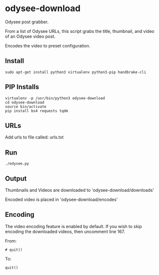 # odysee-download
Odysee post grabber.

From a list of Odysee URLs, this script grabs the title, thumbnail, and video of an Odysee video post.

Encodes the video to preset configuration.

## Install

```code
sudo apt-get install python3 virtualenv python3-pip handbrake-cli
```

## PIP Installs

```code
virtualenv -p /usr/bin/python3 odysee-download
cd odysee-download
source bin/activate
pip install bs4 requests tqdm
```

## URLs

Add urls to file called: urls.txt

## Run

```code
./odysee.py
```

## Output

Thumbnails and Videos are downloaded to 'odysee-download/downloads'

Encoded video is placed in 'odysee-download/encodes'

## Encoding

The video encoding feature is enabled by default. If you wish to skip encoding the downloaded videos, then uncomment line 167.

From:

```code
# quit()
```

To:

```code
quit()
```